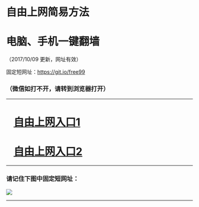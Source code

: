 ﻿# 自由上网简易方法

# 电脑、手机一键翻墙

（2017/10/09 更新，网址有效）

固定短网址：https://git.io/free99

### （微信如打不开，请转到浏览器打开）


***





# &nbsp;&nbsp; <a href="http://ft1221171.fwq-tz-1001.info/fwqtz01.html?t=100900131749 " target="_blank">自由上网入口1</a>
# &nbsp;&nbsp; <a href="http://ft2458815777.fwq-tz-1002.info/fwqtz02.html?t=10090016836 " target="_blank">自由上网入口2</a>
***

### 请记住下图中固定短网址：

<img src="https://s3-us-west-2.amazonaws.com/fwq-1001/yjfq-20170905okok.png" /> 


***


